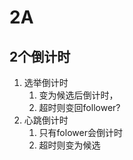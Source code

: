 
# 2A

## 2个倒计时

1. 选举倒计时
   1. 变为候选后倒计时，
   2. 超时则变回follower?
2. 心跳倒计时
   1. 只有folower会倒计时
   2. 超时则变为候选